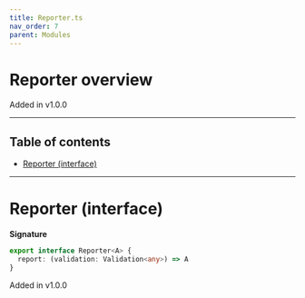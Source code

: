 ```yaml
---
title: Reporter.ts
nav_order: 7
parent: Modules
---
```


# Reporter overview

Added in v1.0.0

---

<h2 class="text-delta">Table of contents</h2>

- [Reporter (interface)](#reporter-interface)

---

# Reporter (interface)

**Signature**

```ts
export interface Reporter<A> {
  report: (validation: Validation<any>) => A
}
```

Added in v1.0.0
